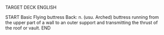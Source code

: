 TARGET DECK
ENGLISH

START
Basic
Flying buttress
Back: n. (usu. Arched) buttress running from the upper part of a wall to an outer support and transmitting the thrust of the roof or vault.
END
